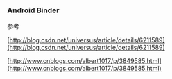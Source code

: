 ### Android Binder

参考

[http://blog.csdn.net/universus/article/details/6211589](http://blog.csdn.net/universus/article/details/6211589)

[http://www.cnblogs.com/albert1017/p/3849585.html](http://www.cnblogs.com/albert1017/p/3849585.html)
